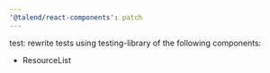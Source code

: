 ```yaml
---
'@talend/react-components': patch
---
```


test: rewrite tests using testing-library of the following components:

- ResourceList
